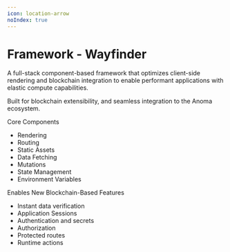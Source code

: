 ```yaml
---
icon: location-arrow
noIndex: true
---
```


# Framework - Wayfinder

A full-stack component-based framework that optimizes client-side rendering and blockchain integration to enable performant applications with elastic compute capabilities.&#x20;

Built for blockchain extensibility, and seamless integration to the Anoma ecosystem.&#x20;

Core Components&#x20;

* Rendering&#x20;
* Routing&#x20;
* Static Assets&#x20;
* Data Fetching&#x20;
* Mutations&#x20;
* State Management&#x20;
* Environment Variables



Enables New Blockchain-Based Features

* Instant data verification
* Application Sessions&#x20;
* Authentication and secrets&#x20;
* Authorization&#x20;
* Protected routes
* Runtime actions&#x20;
